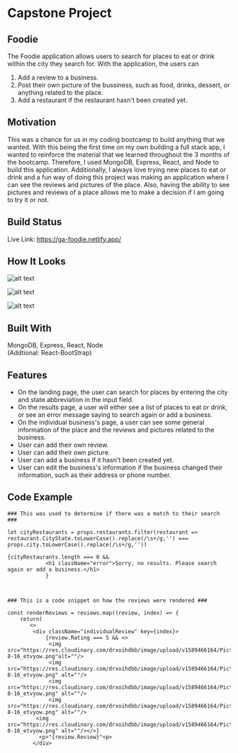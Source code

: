 # Capstone Project

## Foodie
The Foodie application allows users to search for places to eat or drink within the city they search for. With the application, the users can 
1. Add a review to a business.
2. Post their own picture of the bussiness, such as food, drinks, dessert, or anything related to the place.
3. Add a restaurant if the restaurant hasn't been created yet.

## Motivation
This was a chance for us in my coding bootcamp to build anything that we wanted. With this being the first time on my own building a full stack app, I wanted to reinforce the material that we learned throughout the 3 months of the bootcamp. Therefore, I used MongoDB, Express, React, and Node to build this application. Additionally, I always love trying new places to eat or drink and a fun way of doing this project was making an application where I can see the reviews and pictures of the place. Also, having the ability to see pictures and reviews of a place allows me to make a decision if I am going to try it or not. 

## Build Status
Live Link: https://ga-foodie.netlify.app/

## How It Looks
![alt text](https://res.cloudinary.com/drxoihdbb/image/upload/v1589562698/Pictures/Screen_Shot_2020-05-15_at_10.09.56_AM_fni7kx.png)

![alt text](https://res.cloudinary.com/drxoihdbb/image/upload/v1589562712/Pictures/Screen_Shot_2020-05-15_at_10.10.24_AM_bkwgpb.png)

![alt text](https://res.cloudinary.com/drxoihdbb/image/upload/v1589562726/Pictures/Screen_Shot_2020-05-15_at_10.10.53_AM_aukifb.png)

## Built With
MongoDB, Express, React, Node <br />
(Addtional: React-BootStrap)

## Features
* On the landing page, the user can search for places by entering the city and state abbreviation in the input field.
* On the results page, a user will either see a list of places to eat or drink, or see an error message saying to search again or add a business.
* On the individual business's page, a user can see some general information of the place and the reviews and pictures related to the business.
* User can add their own review.
* User can add their own picture.
* User can add a business if it hasn't been created yet.
* User can edit the business's information if the business changed their information, such as their address or phone number.

## Code Example
```
### This was used to determine if there was a match to their search ###

let cityRestaurants = props.restaurants.filter(restaurant => restaurant.CityState.toLowerCase().replace(/\s+/g,'') === props.city.toLowerCase().replace(/\s+/g,''))

{cityRestaurants.length === 0 &&
            <h1 className="error">Sorry, no results. Please search again or add a business.</h1>
            }



### This is a code snippet on how the reviews were rendered ###

const renderReviews = reviews.map((review, index) => {
    return(
       <>
        <div className="individualReview" key={index}>
            {review.Rating === 5 && <>
             <img src="https://res.cloudinary.com/drxoihdbb/image/upload/v1589466164/Pictures/star-8-16_etvyow.png"alt=""/>
             <img src="https://res.cloudinary.com/drxoihdbb/image/upload/v1589466164/Pictures/star-8-16_etvyow.png" alt=""/>
             <img src="https://res.cloudinary.com/drxoihdbb/image/upload/v1589466164/Pictures/star-8-16_etvyow.png" alt=""/>
             <img src="https://res.cloudinary.com/drxoihdbb/image/upload/v1589466164/Pictures/star-8-16_etvyow.png" alt=""/>
         <img src="https://res.cloudinary.com/drxoihdbb/image/upload/v1589466164/Pictures/star-8-16_etvyow.png" alt=""/></>}
          <p>"{review.Review}"<p>
        </div> 

```
